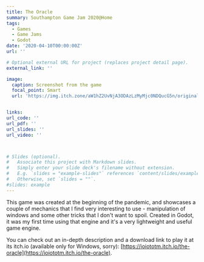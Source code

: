 ```yaml
---
title: The Oracle
summary: Southampton Game Jam 2020@Home
tags:
  - Games
  - Game Jams
  - Godot
date: '2020-04-10T00:00:00Z'
url: ''

# Optional external URL for project (replaces project detail page).
external_link: ''

image:
  caption: Screenshot from the game
  focal_point: Smart
  url: 'https://img.itch.zone/aW1hZ2UvNjA3ODAzLzMyMjc0NDQucG5n/original/JLVyX3.png'


links:
url_code: ''
url_pdf: ''
url_slides: ''
url_video: ''



# Slides (optional).
#   Associate this project with Markdown slides.
#   Simply enter your slide deck's filename without extension.
#   E.g. `slides = "example-slides"` references `content/slides/example-slides.md`.
#   Otherwise, set `slides = ""`.
#slides: example
---
```


 This game was created at the beginning of the pandemic, and showcases a couple of mechanics that I find very interesting to use - manipulation of windows and some other tricks that I don't want to spoil. Created in Godot, it was my first time using that engine and it's a very lightweight and useful game engine.

You can check out an in-depth description and a download link to play it at its itch.io (available only for Windows, sorry): [https://ioiototm.itch.io/the-oracle](https://ioiototm.itch.io/the-oracle).